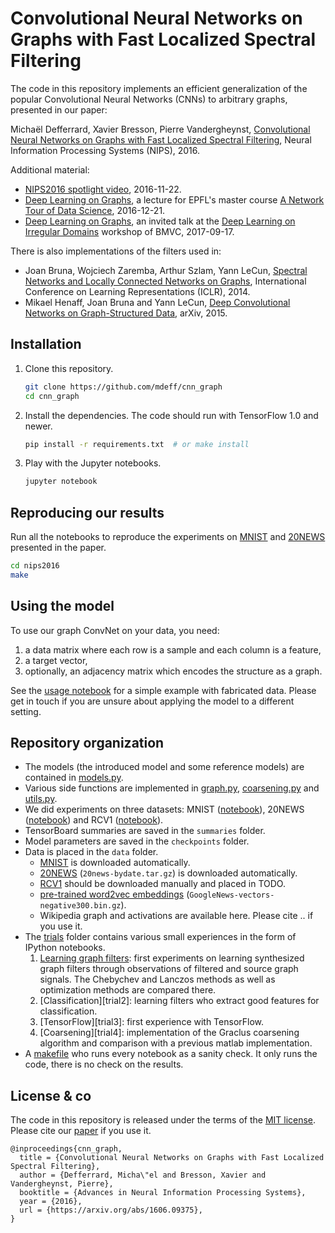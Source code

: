 # Convolutional Neural Networks on Graphs with Fast Localized Spectral Filtering

The code in this repository implements an efficient generalization of the
popular Convolutional Neural Networks (CNNs) to arbitrary graphs, presented in
our paper:

Michaël Defferrard, Xavier Bresson, Pierre Vandergheynst, [Convolutional Neural
Networks on Graphs with Fast Localized Spectral Filtering][arXiv], Neural
Information Processing Systems (NIPS), 2016.

Additional material:
* [NIPS2016 spotlight video][video], 2016-11-22.
* [Deep Learning on Graphs][slides_ntds], a lecture for EPFL's master course [A
  Network Tour of Data Science][ntds], 2016-12-21.
* [Deep Learning on Graphs][slides_dlid], an invited talk at the [Deep Learning on
  Irregular Domains][dlid] workshop of BMVC, 2017-09-17.

[video]: https://www.youtube.com/watch?v=cIA_m7vwOVQ
[slides_ntds]: https://doi.org/10.6084/m9.figshare.4491686
[ntds]: https://github.com/mdeff/ntds_2016
[slides_dlid]: https://doi.org/10.6084/m9.figshare.5394805
[dlid]: http://dlid.swansea.ac.uk

There is also implementations of the filters used in:
* Joan Bruna, Wojciech Zaremba, Arthur Szlam, Yann LeCun, [Spectral Networks
  and Locally Connected Networks on Graphs][bruna], International Conference on
  Learning Representations (ICLR), 2014.
* Mikael Henaff, Joan Bruna and Yann LeCun, [Deep Convolutional Networks on
  Graph-Structured Data][henaff], arXiv, 2015.

[arXiv]:  https://arxiv.org/abs/1606.09375
[bruna]:  https://arxiv.org/abs/1312.6203
[henaff]: https://arxiv.org/abs/1506.05163

## Installation

1. Clone this repository.
   ```sh
   git clone https://github.com/mdeff/cnn_graph
   cd cnn_graph
   ```

2. Install the dependencies. The code should run with TensorFlow 1.0 and newer.
   ```sh
   pip install -r requirements.txt  # or make install
   ```

3. Play with the Jupyter notebooks.
   ```sh
   jupyter notebook
   ```

## Reproducing our results

Run all the notebooks to reproduce the experiments on
[MNIST](nips2016/mnist.ipynb) and [20NEWS](nips2016/20news.ipynb) presented in
the paper.
```sh
cd nips2016
make
```

## Using the model

To use our graph ConvNet on your data, you need:

1. a data matrix where each row is a sample and each column is a feature,
2. a target vector,
3. optionally, an adjacency matrix which encodes the structure as a graph.

See the [usage notebook][usage] for a simple example with fabricated data.
Please get in touch if you are unsure about applying the model to a different
setting.

[usage]: http://nbviewer.jupyter.org/github/mdeff/cnn_graph/blob/outputs/usage.ipynb

## Repository organization

* The models (the introduced model and some reference models) are contained in [models.py](models.py).
* Various side functions are implemented in [graph.py](graph.py), [coarsening.py](coarsening.py) and [utils.py](utils.py).
* We did experiments on three datasets: MNIST ([notebook](mnist.ipynb)), 20NEWS ([notebook](20news.ipynb)) and RCV1 ([notebook](rcv1.ipynb)).
* TensorBoard summaries are saved in the `summaries` folder.
* Model parameters are saved in the `checkpoints` folder.
* Data is placed in the `data` folder.
	* [MNIST](http://yann.lecun.com/exdb/mnist/) is downloaded automatically.
	* [20NEWS](http://qwone.com/~jason/20Newsgroups/) (`20news-bydate.tar.gz`) is downloaded automatically.
	* [RCV1](http://trec.nist.gov/data/reuters/reuters.html) should be downloaded manually and placed in TODO.
	* [pre-trained word2vec embeddings](https://code.google.com/archive/p/word2vec/) (`GoogleNews-vectors-negative300.bin.gz`).
	* Wikipedia graph and activations are available here. Please cite .. if you use it.
* The [trials](trials) folder contains various small experiences in the form of IPython notebooks.
	1. [Learning graph filters][trial1]: first experiments on learning
	   synthesized graph filters through observations of filtered and source
	   graph signals. The Chebychev and Lanczos methods as well as optimization
	   methods are compared there.
	2. [Classification][trial2]: learning filters who extract good features for
	   classification.
	3. [TensorFlow][trial3]: first experience with TensorFlow.
	4. [Coarsening][trial4]: implementation of the Graclus coarsening algorithm
	   and comparison with a previous matlab implementation.
* A [makefile](makefile) who runs every notebook as a sanity check. It only runs the code, there is no check on the results.

[trial1]: h

## License & co

The code in this repository is released under the terms of the [MIT license](LICENSE.txt).
Please cite our [paper][arXiv] if you use it.

```
@inproceedings{cnn_graph,
  title = {Convolutional Neural Networks on Graphs with Fast Localized Spectral Filtering},
  author = {Defferrard, Micha\"el and Bresson, Xavier and Vandergheynst, Pierre},
  booktitle = {Advances in Neural Information Processing Systems},
  year = {2016},
  url = {https://arxiv.org/abs/1606.09375},
}
```
